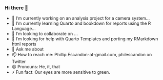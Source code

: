 ### Hi there 👋
- 🔭 I’m currently working on an analysis project for a camera system...
- 🌱 I’m currently learning Quarto and bookdown for reports using the R Language...
- 👯 I’m looking to collaborate on ...
- 🤔 I’m looking for help with Quarto Templates and porting my RMarkdown html reports
- 💬 Ask me about 
- 📫 How to reach me: Phillip.Escandon-at-gmail.com, philescandon on Twitter
- 😄 Pronouns: He, it, that
- ⚡ Fun fact: Our eyes are more sensitive to green.
<!--
**philescandon/philescandon** is a ✨ _special_ ✨ repository because its `README.md` (this file) appears on your GitHub profile.

Here are some ideas to get you started:

- 🔭 I’m currently working on End to End Systems testing for a reconnaissance project...
- 🌱 I’m currently learning tidy models, bookdown and blogdown for reports using the R Language...
- 👯 I’m looking to collaborate on ...
- 🤔 I’m looking for help with ...
- 💬 Ask me about 
- 📫 How to reach me: Phillip.Escandon-at-gmail.com, philescandon on Twitter
- 😄 Pronouns: He, it, that
- ⚡ Fun fact: Excel is a programming language...
-->
